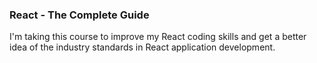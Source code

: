 ### React - The Complete Guide 

I'm taking this course to improve my React coding skills and get a better idea of the industry standards in React application development.
